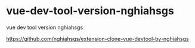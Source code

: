 # vue-dev-tool-version-nghiahsgs
vue dev tool version nghiahsgs


https://github.com/nghiahsgs/extension-clone-vue-devtool-by-nghiahsgs
